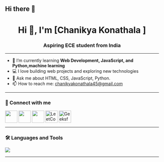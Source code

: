 ## Hi there 👋

<!--
**konathalachanikya/konathalachanikya** is a ✨ _special_ ✨ repository because its `README.md` (this file) appears on your GitHub profile.

Here are some ideas to get you started:

- 🔭 I’m currently working on ...
- 🌱 I’m currently learning ...
- 👯 I’m looking to collaborate on ...
- 🤔 I’m looking for help with ...
- 💬 Ask me about ...
- 📫 How to reach me: ...
- 😄 Pronouns: ...
- ⚡ Fun fact: ...
-->
<h1 align="center">Hi 👋, I'm [Chanikya Konathala ]</h1>
<h3 align="center">Aspiring ECE student from India</h3>

---

- 🌱 I’m currently learning **Web Development, JavaScript, and Python,machine learning**
- 💻 I love building web projects and exploring new technologies
- 💬 Ask me about HTML, CSS, JavaScript,  Python.
- 📫 How to reach me: [chanikyakonathala45@gmail.com](mailto:chanikyakonathala45@gmail.com)

---

### 🔗 Connect with me
<p align="left">
  <a href="https://www.linkedin.com/in/chanikya-konathala/" target="blank"><img align="center" src="https://skillicons.dev/icons?i=linkedin" height="40" /></a>
  <a href="https://github.com/konathalachanikya" target="blank"><img align="center" src="https://skillicons.dev/icons?i=github" height="40" /></a>
  <a href="https://www.instagram.com/_passionate_chanikya_/?hl=en" target="blank"><img align="center" src="https://skillicons.dev/icons?i=instagram" height="40" /></a>
  <a href="https://leetcode.com/u/Chanikya_konathala/" target="blank"><img align="center" src="https://upload.wikimedia.org/wikipedia/commons/1/19/LeetCode_logo_black.png" alt="LeetCode" height="40" /></a>
  <a href="https://www.geeksforgeeks.org/user/chanikyako1z1w/" target="blank"><img align="center" src="https://upload.wikimedia.org/wikipedia/commons/4/43/GeeksforGeeks.svg" alt="GeeksforGeeks" height="40" /></a>
  
</p>

---

### 🛠️ Languages and Tools
<p align="left">
  <img src="https://skillicons.dev/icons?i=c,html,css,js,python,arduino,git,github,vscode,matlab" />

  
</p>

---


